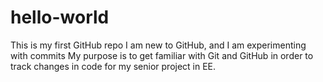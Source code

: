 # hello-world
This is my first GitHub repo
I am new to GitHub, and I am experimenting with commits
My purpose is to get familiar with Git and GitHub in order to 
  track changes in code for my senior project in EE.

